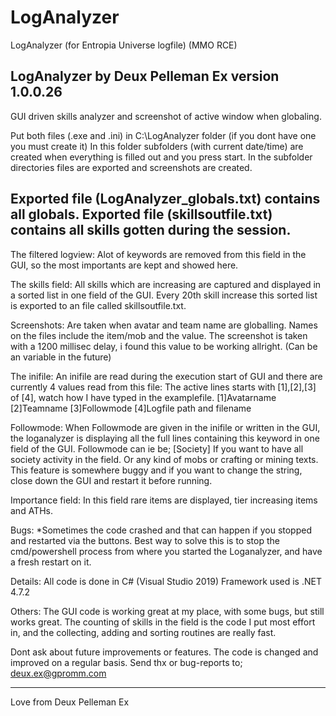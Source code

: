 # LogAnalyzer
LogAnalyzer (for Entropia Universe logfile) (MMO RCE)



LogAnalyzer by Deux Pelleman Ex
version 1.0.0.26
--------------------------------------

GUI driven skills analyzer and screenshot of active window when globaling.

Put both files (.exe and .ini) in C:\LogAnalyzer folder (if you dont have one you must create it)
In this folder subfolders (with current date/time) are created when everything is filled out and you press start.
In the subfolder directories files are exported and screenshots are created.

Exported file (LogAnalyzer_globals.txt) contains all globals.
Exported file (skillsoutfile.txt) contains all skills gotten during the session.
--------------------------------------


The filtered logview:
Alot of keywords are removed from this field in the GUI, so the most importants are kept and showed here.


The skills field:
All skills which are increasing are captured and displayed in a sorted list in one field of the GUI.
Every 20th skill increase this sorted list is exported to an file called skillsoutfile.txt.



Screenshots:
Are taken when avatar and team name are globalling.
Names on the files include the item/mob and the value.
The screenshot is taken with a 1200 millisec delay, i found this value to be working allright. (Can be an variable in the future)



The inifile:
An inifile are read during the execution start of GUI and there are currently 4 values read from this file:
The active lines starts with [1],[2],[3] of [4], watch how I have typed in the examplefile.
[1]Avatarname
[2]Teamname
[3]Followmode
[4]Logfile path and filename


Followmode:
When Followmode are given in the inifile or written in the GUI, the loganalyzer is displaying all the full lines containing this keyword in one field of the GUI.
Followmode can ie be; [Society] 
If you want to have all society activity in the field.
Or any kind of mobs or crafting or mining texts.
This feature is somewhere buggy and if you want to change the string, close down the GUI and restart it before running.


Importance field:
In this field rare items are displayed, tier increasing items and ATHs.



Bugs:
*Sometimes the code crashed and that can happen if you stopped and restarted via the buttons.
Best way to solve this is to stop the cmd/powershell process from where you started the Loganalyzer, and have a fresh restart on it.



Details:
All code is done in C# (Visual Studio 2019)
Framework used is .NET 4.7.2



Others:
The GUI code is working great at my place, with some bugs, but still works great.
The counting of skills in the field is the code I put most effort in, and the collecting, adding and sorting routines are really fast.

Dont ask about future improvements or features.
The code is changed and improved on a regular basis.
Send thx or bug-reports to; deux.ex@gpromm.com


--------------------------------------
Love from
Deux Pelleman Ex
